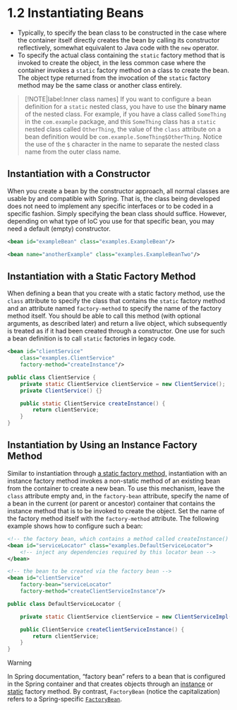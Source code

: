 # 1.2 Instantiating Beans

* Typically, to specify the bean class to be constructed in the case where the container itself directly creates the bean by calling its constructor reflectively, somewhat equivalent to Java code with the `new` operator.
* To specify the actual class containing the `static` factory method that is invoked to create the object, in the less common case where the container invokes a `static` factory method on a class to create the bean. The object type returned from the invocation of the `static` factory method may be the same class or another class entirely.

> [!NOTE|label:Inner class names]
> If you want to configure a bean definition for a `static` nested class, you have to use the **binary name** of the nested class.
For example, if you have a class called `SomeThing` in the `com.example` package, and this `SomeThing` class has a `static` nested class called `OtherThing`, the value of the `class` attribute on a bean definition would be `com.example.SomeThing$OtherThing`.
Notice the use of the `$` character in the name to separate the nested class name from the outer class name.

## Instantiation with a Constructor

When you create a bean by the constructor approach, all normal classes are usable by and compatible with Spring. That is, the class being developed does not need to implement any specific interfaces or to be coded in a specific fashion. Simply specifying the bean class should suffice. However, depending on what type of IoC you use for that specific bean, you may need a default \(empty\) constructor.

```xml
<bean id="exampleBean" class="examples.ExampleBean"/>

<bean name="anotherExample" class="examples.ExampleBeanTwo"/>
```

## Instantiation with a Static Factory Method

When defining a bean that you create with a static factory method, use the `class` attribute to specify the class that contains the `static` factory method and an attribute named `factory-method` to specify the name of the factory method itself. You should be able to call this method \(with optional arguments, as described later\) and return a live object, which subsequently is treated as if it had been created through a constructor. One use for such a bean definition is to call `static` factories in legacy code.

```xml
<bean id="clientService"
    class="examples.ClientService"
    factory-method="createInstance"/>
```

```java
public class ClientService {
    private static ClientService clientService = new ClientService();
    private ClientService() {}

    public static ClientService createInstance() {
        return clientService;
    }
}
```

## Instantiation by Using an Instance Factory Method

Similar to instantiation through [a static factory method,](1.2-instantiating-beans.md#instantiation-with-a-static-factory-method) instantiation with an instance factory method invokes a non-static method of an existing bean from the container to create a new bean. To use this mechanism, leave the `class` attribute empty and, in the `factory-bean` attribute, specify the name of a bean in the current \(or parent or ancestor\) container that contains the instance method that is to be invoked to create the object. Set the name of the factory method itself with the `factory-method` attribute. The following example shows how to configure such a bean:

```xml
<!-- the factory bean, which contains a method called createInstance() -->
<bean id="serviceLocator" class="examples.DefaultServiceLocator">
    <!-- inject any dependencies required by this locator bean -->
</bean>

<!-- the bean to be created via the factory bean -->
<bean id="clientService"
    factory-bean="serviceLocator"
    factory-method="createClientServiceInstance"/>
```

```java
public class DefaultServiceLocator {

    private static ClientService clientService = new ClientServiceImpl();

    public ClientService createClientServiceInstance() {
        return clientService;
    }
}
```

> [!WARNING]
> In Spring documentation, “factory bean” refers to a bean that is configured in the Spring container and that creates objects through an [instance](1.2-instantiating-beans.md#instantiation-by-using-an-instance-factory-method) or [static](1.2-instantiating-beans.md#instantiation-with-a-static-factory-method) factory method. By contrast, `FactoryBean` \(notice the capitalization\) refers to a Spring-specific [`FactoryBean`](https://docs.spring.io/spring-framework/docs/current/spring-framework-reference/core.html#beans-factory-extension-factorybean).
